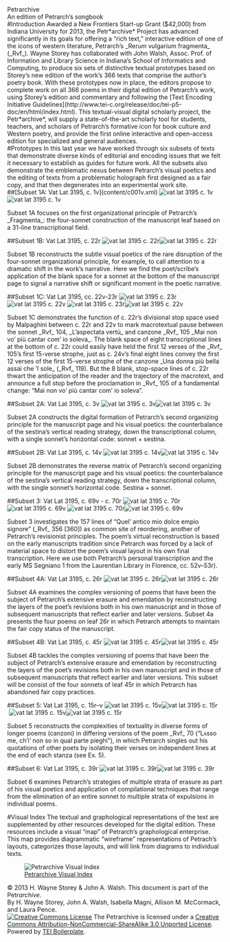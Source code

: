 <div id="banner">
<div id="bannertitle">Petr<span class="archive">archive</span></div>
<div id="bannersubtitle">An edition of Petrarch’s songbook</div>
</div>
<div>
<section>
#Introduction
Awarded a New Frontiers Start-up Grant ($42,000) from Indiana University for 2013, the Petr*archive* Project has advanced significantly in its goals for offering a “rich text,” interactive edition of one of the icons of western literature, Petrarch’s _Rerum vulgarium fragmenta_ (_Rvf_). Wayne Storey has collaborated with John Walsh, Assoc. Prof. of Information and Library Science in Indiana’s School of Informatics and Computing, to produce six sets of distinctive textual prototypes based on Storey’s new edition of the work’s 366 texts that comprise the author’s poetry book. With these prototypes now in place, the editors propose to complete work on all 366 poems in their digital edition of Petrarch’s work, using Storey’s edition and commentary and following the [Text Encoding Initiative Guidelines](http://www.tei-c.org/release/doc/tei-p5-doc/en/html/index.html). This textual-visual digital scholarly project, the Petr*archive*, will supply a state-of-the-art scholarly tool for students, teachers, and scholars of Petrarch’s formative icon for book culture and Western poetry, and provide the first online interactive and open-access edition for specialized and general audiences. 
</section>
<section>
#Prototypes
In this last year we have worked through six subsets of texts that demonstrate diverse kinds of editorial and encoding issues that we felt it necessary to establish as guides for future work. All the subsets also demonstrate the emblematic nexus between Petrarch’s visual poetics and the editing of texts from a problematic holograph first designed as a fair copy, and that then degenerates into an experimental work site. 

<div class="subset">
##[Subset 1A: Vat Lat 3195, c. 1v](content/c001v.xml)
<img class="subsetvis" src="images/visindex/c001v.svg" alt="vat lat 3195 c. 1v"/><img class="subsetfacs" src="images/vat-lat3195-f/vat-lat3195-f-001v.jpg" alt="vat lat 3195 c. 1v"/><p>Subset 1A focuses on the first organizational principle of Petrarch’s _Fragmenta_: the four-sonnet construction of the manuscript leaf based on a 31-line transcriptional field.</p>
</div>

<div class="subset">
##Subset 1B: Vat Lat 3195, c. 22r 
<img class="subsetvis" src="images/visindex/c022r.svg" alt="vat lat 3195 c. 22r"/><img class="subsetfacs" src="images/vat-lat3195-f/vat-lat3195-f-022r.jpg" alt="vat lat 3195 c. 22r"/><p>Subset 1B reconstructs the subtle visual poetics of the rare disruption of the four-sonnet organizational principle, for example, to call attention to a dramatic shift in the work’s narrative. Here we find the poet/scribe’s application of the blank space for a sonnet at the bottom of the manuscript page to signal a narrative shift or significant moment in the poetic narrative.
</p>
</div>

<div class="subset">
##Subset 1C: Vat Lat 3195, cc. 22v-23r
<img class="subsetvis" src="images/visindex/c023r.svg" alt="vat lat 3195 c. 23r"/><img class="subsetvis" src="images/visindex/c022v.svg" alt="vat lat 3195 c. 22v"/><img style="margin-left:4px" class="subsetfacs" src="images/vat-lat3195-f/vat-lat3195-f-023r.jpg" alt="vat lat 3195 c. 23r"/><img class="subsetfacs" src="images/vat-lat3195-f/vat-lat3195-f-022v.jpg" alt="vat lat 3195 c. 22v"/><p>Subset 1C demonstrates the function of c. 22r’s divisional stop space used by Malpaghini between c. 22r and 22v to mark macrotextual pause between the sonnet _Rvf_ 104, _L’aspectata vertù_ and canzone _Rvf_ 105 _Mai non vo’ più cantar com’ io soleva_. The blank space of eight transcriptional lines at the bottom of c. 22r could easily have held the first 12 verses of the _Rvf_ 105’s first 15-verse strophe, just as c. 24v’s final eight lines convey the first 12 verses of the first 15-verse strophe of the canzone _Una donna più bella assai che ’l sole_ (_Rvf_ 119). But the 8 blank, stop-space lines of c. 22r thwart the anticipation of the reader and the trajectory of the macrotext, and announce a full stop before the proclamation in _Rvf_ 105 of a fundamental change: “Mai non vo’ più cantar com’ io soleva”.</p>
</div>

<div class="subset">
##Subset 2A: Vat Lat 3195, c. 3v
<img class="subsetvis" src="images/visindex/c003v.svg" alt="vat lat 3195 c. 3v"/><img class="subsetvis" src="images/vat-lat3195-f/vat-lat3195-f-003v.jpg" alt="vat lat 3195 c. 3v"/><p>Subset 2A constructs the digital formation of Petrarch’s second organizing principle for the manuscript page and his visual poetics: the counterbalance of the sestina’s vertical reading strategy, down the transcriptional column, with a single sonnet’s horizontal code: sonnet + sestina.</p>
</div>

<div class="subset">
##Subset 2B: Vat Lat 3195, c. 14v
<img class="subsetvis" src="images/visindex/c014v.svg" alt="vat lat 3195 c. 14v"/><img class="subsetvis" src="images/vat-lat3195-f/vat-lat3195-f-014v.jpg" alt="vat lat 3195 c. 14v"/><p>Subset 2B demonstrates the reverse matrix of Petrarch’s second organizing principle for the manuscript page and his visual poetics: the counterbalance of the sestina’s vertical reading strategy, down the transcriptional column, with the single sonnet’s horizontal code. Sestina + sonnet.</p>
</div>

<div class="subset">
##Subset 3: Vat Lat 3195, c. 69v - c. 70r
<img class="subsetvis" src="images/visindex/c070r.svg" alt="vat lat 3195 c. 70r"/><img class="subsetvis" src="images/visindex/c069v.svg" alt="vat lat 3195 c. 69v"/><img style="margin-left:4px" class="subsetfacs" src="images/vat-lat3195-f/vat-lat3195-f-070r.jpg" alt="vat lat 3195 c. 70r"/><img class="subsetfacs" src="images/vat-lat3195-f/vat-lat3195-f-069v.jpg" alt="vat lat 3195 c. 69v"/><p>Subset 3 investigates the 157 lines of “Quel’ antico mio dolce empio signore” (_Rvf_ 356 [360]) as common site of reordering, another of Petrarch’s revisionist principles. The poem’s virtual reconstruction is based on the early manuscripts tradition since Petrarch was forced by a lack of material space to distort the poem’s visual layout in his own final transcription. Here we use both Petrarch’s personal transcription and the early MS Segniano 1 from the Laurentian Library in Florence, cc. 52v–53r). </p>
</div>

<div class="subset">
##Subset 4A: Vat Lat 3195, c. 26r
<img class="subsetvis" src="images/visindex/c026r.svg" alt="vat lat 3195 c. 26r"/><img class="subsetvis" src="images/vat-lat3195-f/vat-lat3195-f-026r.jpg" alt="vat lat 3195 c. 26r"/><p>Subset 4A examines the complex versioning of poems that have been the subject of Petrarch’s extensive erasure and emendation by reconstructing the layers of the poet’s revisions both in his own manuscript and in those of subsequent manuscripts that reflect earlier and later versions. Subset 4a presents the four poems on leaf 26r in which Petrarch attempts to maintain the fair copy status of the manuscript. </p>
</div>

<div class="subset">
##Subset 4B: Vat Lat 3195, c. 45r
<img class="subsetvis" src="images/visindex/c045r.svg" alt="vat lat 3195 c. 45r"/><img class="subsetvis" src="images/vat-lat3195-f/vat-lat3195-f-045r.jpg" alt="vat lat 3195 c. 45r"/><p>Subset 4B tackles the complex versioning of poems that have been the subject of Petrarch’s extensive erasure and emendation by reconstructing the layers of the poet’s revisions both in his own manuscript and in those of subsequent manuscripts that reflect earlier and later versions. This subset will be consist of the four sonnets of leaf 45r in which Petrarch has abandoned fair copy practices. </p>
</div>

<div class="subset">
##Subset 5: Vat Lat 3195, c. 15r–v
<img class="subsetvis" src="images/visindex/c015v.svg" alt="vat lat 3195 c. 15v"/><img class="subsetvis" src="images/visindex/c015r.svg" alt="vat lat 3195 c. 15r"/><img style="margin-left:4px" class="subsetfacs" src="images/vat-lat3195-f/vat-lat3195-f-015v.jpg" alt="vat lat 3195 c. 15v"/><img class="subsetfacs" src="images/vat-lat3195-f/vat-lat3195-f-015r.jpg" alt="vat lat 3195 c. 15r"/><p>Subset 5 reconstructs the complexities of textuality in diverse forms of longer poems (canzoni) in differing versions of the poem _Rvf_ 70 (“L<span style="font-variant:small-caps;">a</span>sso me, ch’i’ non so in qual parte pieghi”), in which Petrarch singles out his quotations of other poets by isolating their verses on independent lines at the end of each stanza (see Ex. 5). </p>
</div>

<div class="subset">
##Subset 6: Vat Lat 3195, c. 39r
<img class="subsetvis" src="images/visindex/c039r.svg" alt="vat lat 3195 c. 39r"/><img class="subsetvis" src="images/vat-lat3195-f/vat-lat3195-f-039r.jpg" alt="vat lat 3195 c. 39r"/><p>Subset 6 examines Petrarch’s strategies of multiple strata of erasure as part of his visual poetics and application of compilational techniques that range from the elimination of an entire sonnet to multiple strata of expulsions in individual poems.</p>
</div>
</section>
<section>
#Visual Index
The textual and graphological representations of the text are supplemented by other resources developed for the digital edition. These resources include a visual “map” of Petrarch’s graphological enterprise. This map provides diagrammatic “wireframe” representations of Petrach’s layouts, categorizes those layouts, and will link from diagrams to individual texts. 

[visindex]: images/Petrarchive__Visual_Index_to_Vat__lat__3195.jpg

<figure>
<img src="images/Petrarchive__Visual_Index_to_Vat__lat__3195.jpg" alt="Petrarchive Visual Index" id="visindex" />
<figcaption><a href="visindex_2up.html">Petrarchive Visual Index<a/></figcaption></figure>
</section>
</div>

<footer> © 2013 H. Wayne Storey &amp; John A. Walsh. This document is part of the <cite><span style="font-style:normal;">Petr</span>archive</cite>.<br />By H. Wayne Storey, John A. Walsh, Isabella Magni, Allison M. McCormack, and Laura Pence. <br /><a rel="license" href="http://creativecommons.org/licenses/by-nc-sa/3.0/deed.en_US"><img alt="Creative Commons License" style="border-width:0" src="http://i.creativecommons.org/l/by-nc-sa/3.0/80x15.png" /></a>&#x00a0;The <span style="font-style:normal;">Petr</span>archive</cite> is licensed under a <a rel="license" href="http://creativecommons.org/licenses/by-nc-sa/3.0/deed.en_US">Creative Commons Attribution-NonCommercial-ShareAlike 3.0 Unported License</a>. <br />Powered by <a href="{$teibpHome}">TEI Boilerplate</a>. 
</footer>

